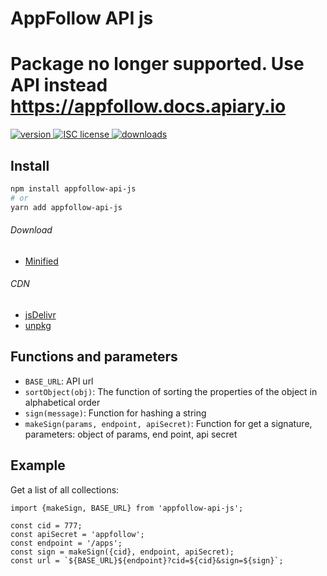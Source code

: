 # AppFollow API js

# Package no longer supported. Use API instead https://appfollow.docs.apiary.io

<p>
  <a href="https://www.npmjs.com/package/appfollow-api-js">
    <img src="https://img.shields.io/npm/v/appfollow-api-js.svg?style=flat-square" alt="version">
  </a>
  <a href="https://github.com/AppFollow/appfollow-api-js/blob/master/LICENSE">
    <img src="https://img.shields.io/npm/l/appfollow-api-js.svg?style=flat-square" alt="ISC license">
  </a>
  <a href="http://npmcharts.com/compare/appfollow-api-js">
    <img src="https://img.shields.io/npm/dm/appfollow-api-js.svg?style=flat-square" alt="downloads">
  </a>
</p>

## Install

```sh
npm install appfollow-api-js
# or
yarn add appfollow-api-js
```

###### Download

- [Minified](https://cdn.jsdelivr.net/npm/appfollow-api-js/dist/api-sign.min.js)

###### CDN

- [jsDelivr](https://www.jsdelivr.com/package/npm/appfollow-api-js)
- [unpkg](https://unpkg.com/appfollow-api-js/)

## Functions and parameters
 * `BASE_URL`: API url
 * `sortObject(obj)`: The function of sorting the properties of the object in alphabetical order
 * `sign(message)`: Function for hashing a string
 * `makeSign(params, endpoint, apiSecret)`: Function for get a signature, parameters: object of params, end point, api secret

## Example
Get a list of all collections:
```
import {makeSign, BASE_URL} from 'appfollow-api-js';

const cid = 777;
const apiSecret = 'appfollow';
const endpoint = '/apps';
const sign = makeSign({cid}, endpoint, apiSecret);
const url = `${BASE_URL}${endpoint}?cid=${cid}&sign=${sign}`;
```
